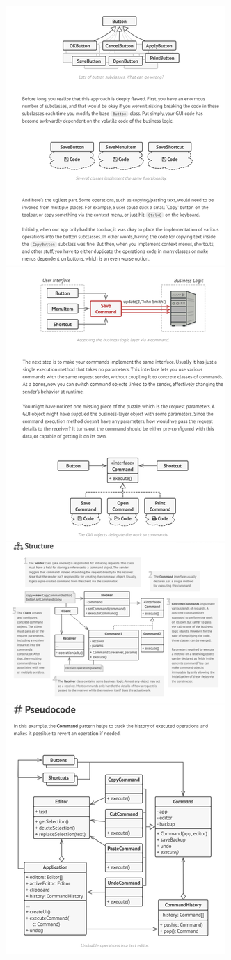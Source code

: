 <img src="./images/problem.png" alt="drawing" width="800"/>
<img src="./images/solution.png" alt="drawing" width="800"/>
<img src="./images/structure.png" alt="drawing" width="800"/>
<img src="./images/pseudo-code.png" alt="drawing" width="800"/>